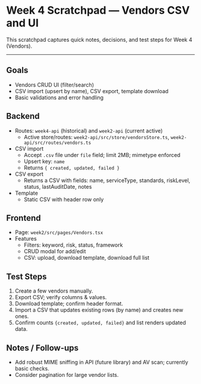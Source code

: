 # Week 4 Scratchpad — Vendors CSV and UI

This scratchpad captures quick notes, decisions, and test steps for Week 4 (Vendors).

---

## Goals
- Vendors CRUD UI (filter/search)
- CSV import (upsert by name), CSV export, template download
- Basic validations and error handling

## Backend
- Routes: `week4-api` (historical) and `week2-api` (current active)
  - Active store/routes: `week2-api/src/store/vendorsStore.ts`, `week2-api/src/routes/vendors.ts`
- CSV import
  - Accept `.csv` file under `file` field; limit 2MB; mimetype enforced
  - Upsert key: `name`
  - Returns `{ created, updated, failed }`
- CSV export
  - Returns a CSV with fields: name, serviceType, standards, riskLevel, status, lastAuditDate, notes
- Template
  - Static CSV with header row only

## Frontend
- Page: `week2/src/pages/Vendors.tsx`
- Features
  - Filters: keyword, risk, status, framework
  - CRUD modal for add/edit
  - CSV: upload, download template, download full list

## Test Steps
1) Create a few vendors manually.
2) Export CSV; verify columns & values.
3) Download template; confirm header format.
4) Import a CSV that updates existing rows (by name) and creates new ones.
5) Confirm counts `{created, updated, failed}` and list renders updated data.

## Notes / Follow-ups
- Add robust MIME sniffing in API (future library) and AV scan; currently basic checks.
- Consider pagination for large vendor lists.

